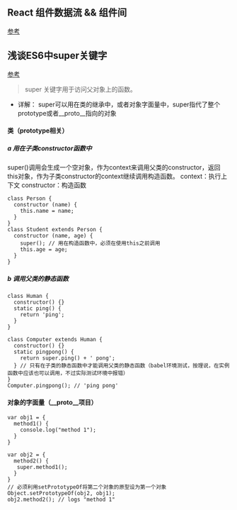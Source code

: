 ## React 组件数据流 && 组件间
[参考](https://segmentfault.com/a/1190000006831820)

## 浅谈ES6中super关键字

[参考](http://www.cnblogs.com/liutie1030/p/5997446.html)
> super 关键字用于访问父对象上的函数。
- 详解：
  super可以用在类的继承中，或者对象字面量中，super指代了整个prototype或者__proto__指向的对象
  
#### 类（prototype相关）
  
##### a 用在子类constructor函数中
super()调用会生成一个空对象，作为context来调用父类的constructor，返回this对象，作为子类constructor的context继续调用构造函数。
context：执行上下文 constructor：构造函数

```
class Person {
  constructor (name) {
    this.name = name;
  }
}
class Student extends Person {
  constructor (name, age) {
    super(); // 用在构造函数中，必须在使用this之前调用
    this.age = age;
  }
}
```
##### b 调用父类的静态函数

```
class Human {
  constructor() {}
  static ping() {
    return 'ping';
  }
}

class Computer extends Human {
  constructor() {}
  static pingpong() {
    return super.ping() + ' pong';
  } // 只有在子类的静态函数中才能调用父类的静态函数（babel环境测试，按理说，在实例函数中应该也可以调用，不过实际测试环境中报错）
}
Computer.pingpong(); // 'ping pong'
```

#### 对象的字面量（__proto__项目）

```
var obj1 = {
  method1() {
    console.log("method 1");
  }
}

var obj2 = {
  method2() {
   super.method1();
  }
}
// 必须利用setPrototypeOf将第二个对象的原型设为第一个对象
Object.setPrototypeOf(obj2, obj1);
obj2.method2(); // logs "method 1"
```
